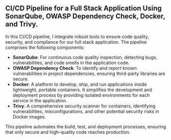 ## CI/CD Pipeline for a Full Stack Application Using SonarQube, OWASP Dependency Check, Docker, and Trivy.

In this CI/CD pipeline, I integrate robust tools to ensure code quality, security, and compliance for our full stack application. The pipeline comprises the following components:

 - **SonarQube**: For continuous code quality inspection, detecting bugs, vulnerabilities, and code smells in the application code.
 - **OWASP Dependency Check**: To identify and report known vulnerabilities in project dependencies, ensuring third-party libraries are secure.
 - **Docker**: A platform to develop, ship, and run applications inside lightweight, portable containers. It simplifies the development and deployment process by providing isolated environments for each service in the application.
 - **Trivy**: A comprehensive security scanner for containers, identifying vulnerabilities, misconfigurations, and other potential security risks in Docker images.

This pipeline automates the build, test, and deployment processes, ensuring that only secure and high-quality code reaches production.
